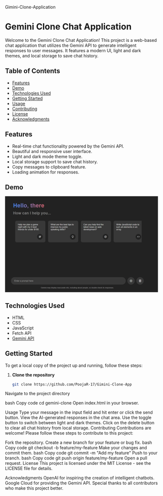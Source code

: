 
Gimini-Clone-Application
# Gemini Clone Chat Application

Welcome to the Gemini Clone Chat Application! This project is a web-based chat application that utilizes the Gemini API to generate intelligent responses to user messages. It features a modern UI, light and dark themes, and local storage to save chat history.

## Table of Contents

- [Features](#features)
- [Demo](#demo)
- [Technologies Used](#technologies-used)
- [Getting Started](#getting-started)
- [Usage](#usage)
- [Contributing](#contributing)
- [License](#license)
- [Acknowledgments](#acknowledgments)

## Features

- Real-time chat functionality powered by the Gemini API.
- Beautiful and responsive user interface.
- Light and dark mode theme toggle.
- Local storage support to save chat history.
- Copy messages to clipboard feature.
- Loading animation for responses.

## Demo

![Gemini Clone Demo](https://github.com/PoojaR-17/Gimini-Clone-App/blob/main/gimini-clone.png)

## Technologies Used

- HTML
- CSS
- JavaScript
- Fetch API
- [Gemini API](https://cloud.google.com/generative-language/docs)

## Getting Started

To get a local copy of the project up and running, follow these steps:

1. **Clone the repository**
   ```bash
   git clone https://github.com/PoojaR-17/Gimini-Clone-App
Navigate to the project directory

bash
Copy code
cd gemini-clone
Open index.html in your browser.

Usage
Type your message in the input field and hit enter or click the send button.
View the AI-generated responses in the chat area.
Use the toggle button to switch between light and dark themes.
Click on the delete button to clear all chat history from local storage.
Contributing
Contributions are welcome! Please follow these steps to contribute to this project:

Fork the repository.
Create a new branch for your feature or bug fix.
bash
Copy code
git checkout -b feature/my-feature
Make your changes and commit them.
bash
Copy code
git commit -m "Add my feature"
Push to your branch.
bash
Copy code
git push origin feature/my-feature
Open a pull request.
License
This project is licensed under the MIT License - see the LICENSE file for details.

Acknowledgments
OpenAI for inspiring the creation of intelligent chatbots.
Google Cloud for providing the Gemini API.
Special thanks to all contributors who make this project better.
